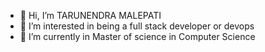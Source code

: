 - 👋 Hi, I’m TARUNENDRA MALEPATI
- 👀 I’m interested in being a full stack developer or devops
- 🌱 I’m currently in Master of science in Computer Science
